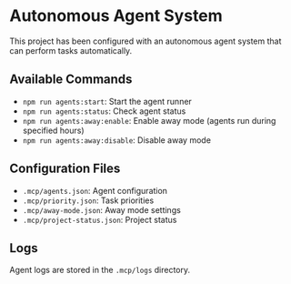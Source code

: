 # Autonomous Agent System

This project has been configured with an autonomous agent system that can perform tasks automatically.

## Available Commands

- `npm run agents:start`: Start the agent runner
- `npm run agents:status`: Check agent status
- `npm run agents:away:enable`: Enable away mode (agents run during specified hours)
- `npm run agents:away:disable`: Disable away mode

## Configuration Files

- `.mcp/agents.json`: Agent configuration
- `.mcp/priority.json`: Task priorities
- `.mcp/away-mode.json`: Away mode settings
- `.mcp/project-status.json`: Project status

## Logs

Agent logs are stored in the `.mcp/logs` directory.
